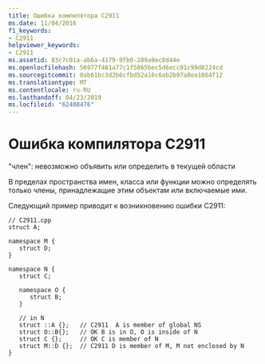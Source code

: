 ```yaml
---
title: Ошибка компилятора C2911
ms.date: 11/04/2016
f1_keywords:
- C2911
helpviewer_keywords:
- C2911
ms.assetid: 83c7c01a-ab6a-4179-9fb0-289a9ec8d44e
ms.openlocfilehash: 56977f481a77c1f5865bec5d6ecc01c99d8224cd
ms.sourcegitcommit: 0ab61bc3d2b6cfbd52a16c6ab2b97a8ea1864f12
ms.translationtype: MT
ms.contentlocale: ru-RU
ms.lasthandoff: 04/23/2019
ms.locfileid: "62408476"
---
```

# <a name="compiler-error-c2911"></a>Ошибка компилятора C2911

"член": невозможно объявить или определить в текущей области

В пределах пространства имен, класса или функции можно определять только члены, принадлежащие этим объектам или включаемые ими.

Следующий пример приводит к возникновению ошибки C2911:

```
// C2911.cpp
struct A;

namespace M {
   struct D;
}

namespace N {
   struct C;

   namespace O {
      struct B;
   }

   // in N
   struct ::A {};   // C2911  A is member of global NS
   struct O::B{};   // OK B is in O, O is inside of N
   struct C {};     // OK C is member of N
   struct M::D {};  // C2911 D is member of M, M not enclosed by N
}
```